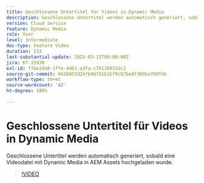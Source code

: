 ```yaml
---
title: Geschlossene Untertitel für Videos in Dynamic Media
description: Geschlossene Untertitel werden automatisch generiert, sobald eine Videodatei in Dynamic Media hochgeladen wurde.
version: Cloud Service
feature: Dynamic Media
role: User
level: Intermediate
doc-type: Feature Video
duration: 233
last-substantial-update: 2025-03-11T00:00:00Z
jira: KT-15930
exl-id: ffbe2da8-1ffe-4d61-a3fa-c76136933dc2
source-git-commit: 041b053d2bfb94f51b1bf9c67be8f389ba709f4b
workflow-type: tm+mt
source-wordcount: '42'
ht-degree: 100%

---
```


# Geschlossene Untertitel für Videos in Dynamic Media

Geschlossene Untertitel werden automatisch generiert, sobald eine Videodatei mit Dynamic Media in AEM Assets hochgeladen wurde.

>[!VIDEO](https://video.tv.adobe.com/v/3432627/?learn=on)
